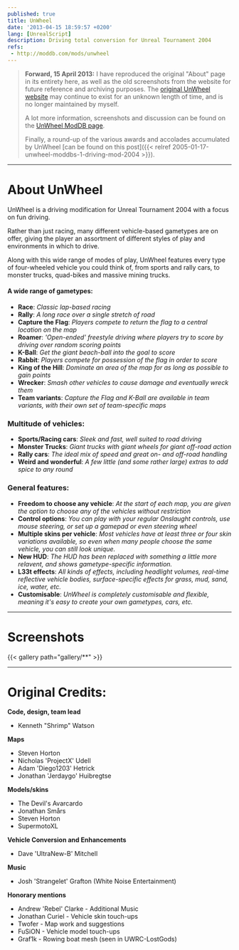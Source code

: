 ```yaml
---
published: true
title: UnWheel
date: '2013-04-15 18:59:57 +0200'
lang: [UnrealScript]
description: Driving total conversion for Unreal Tournament 2004
refs:
 - http://moddb.com/mods/unwheel
---
```


> **Forward, 15 April 2013:** I have reproduced the original "About" page
> in its entirety here, as well as the old screenshots from the website
> for future reference and archiving purposes. The [original UnWheel
> website](http://unwheel.beyondunreal.com) may continue to exist for an
> unknown length of time, and is no longer maintained by myself.
> 
> A lot more information, screenshots and discussion can be found on the
> [UnWheel ModDB page](http://www.moddb.com/mods/unwheel).
> 
> Finally, a round-up of the various awards and accolades accumulated by
> UnWheel [can be found on this post]({{< relref 2005-01-17-unwheel-moddbs-1-driving-mod-2004 >}}).

-----

# About UnWheel

UnWheel is a driving modification for Unreal Tournament 2004 with a
focus on fun driving.

Rather than just racing, many different vehicle-based gametypes are on
offer, giving the player an assortment of different styles of play and
environments in which to drive.

Along with this wide range of modes of play, UnWheel features every type
of four-wheeled vehicle you could think of, from sports and rally cars,
to monster trucks, quad-bikes and massive mining trucks.

#### A wide range of gametypes:

-   **Race**:
    *Classic lap-based racing*
-   **Rally**:
    *A long race over a single stretch of road*
-   **Capture the Flag**:
    *Players compete to return the flag to a central location on the
    map*
-   **Roamer**:
    *'Open-ended' freestyle driving where players try to score by
    driving over random scoring points*
-   **K-Ball**:
    *Get the giant beach-ball into the goal to score*
-   **Rabbit**:
    *Players compete for possession of the flag in order to score*
-   **King of the Hill**: 
    *Dominate an area of the map for as long as possible to gain points*
-   **Wrecker**:
    *Smash other vehicles to cause damage and eventually wreck them*
-   **Team variants**: 
    *Capture the Flag and K-Ball are available in team variants, with
    their own set of team-specific maps*

### Multitude of vehicles:

-   **Sports/Racing cars**:
    *Sleek and fast, well suited to road driving*
-   **Monster Trucks**:
    *Giant trucks with giant wheels for giant off-road action*
-   **Rally cars**:
    *The ideal mix of speed and great on- and off-road handling*
-   **Weird and wonderful**:
    *A few little (and some rather large) extras to add spice to any
    round*

### General features:

-   **Freedom to choose any vehicle**:
    *At the start of each map, you are given the option to choose any of
    the vehicles without restriction*
-   **Control options**:
    *You can play with your regular Onslaught controls, use mouse
    steering, or set up a gamepad or even steering wheel*
-   **Multiple skins per vehicle**:
    *Most vehicles have at least three or four skin variations
    available, so even when many people choose the same vehicle, you can
    still look unique.*
-   **New HUD**:
    *The HUD has been replaced with something a little more relavent,
    and shows gametype-specific information.*
-   **L33t effects**:
    *All kinds of effects, including headlight volumes, real-time
    reflective vehicle bodies, surface-specific effects for grass, mud,
    sand, ice, water, etc.*
-   **Customisable**:
    *UnWheel is completely customisable and flexible, meaning it's easy
    to create your own gametypes, cars, etc.*

-----

# Screenshots

{{< gallery path="gallery/**" >}}

-----

# Original Credits:

**Code, design, team lead**
  - Kenneth "Shrimp" Watson

**Maps**
  - Steven Horton
  - Nicholas 'ProjectX' Udell
  - Adam 'Diego1203' Hetrick
  - Jonathan 'Jerdaygo' Huibregtse
  
**Models/skins**
  - The Devil's Avarcardo
  - Jonathan Smårs
  - Steven Horton
  - SupermotoXL
  
**Vehicle Conversion and Enhancements**
  - Dave 'UltraNew-B' Mitchell
  
**Music**
  - Josh 'Strangelet' Grafton (White Noise Entertainment)
  
**Honorary mentions**
  - Andrew 'Rebel' Clarke - Additional Music
  - Jonathan Curiel - Vehicle skin touch-ups
  - Twofer - Map work and suggestions
  - FuSiON - Vehicle model touch-ups
  - Graf1k - Rowing boat mesh (seen in UWRC-LostGods)
